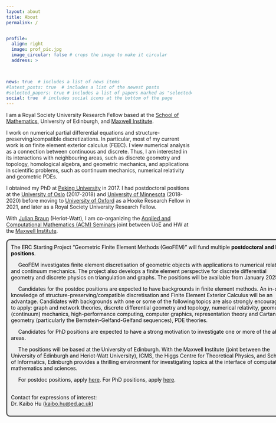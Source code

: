 ```yaml
---
layout: about
title: About
permalink: /


profile:
  align: right
  image: prof_pic.jpg
  image_circular: false # crops the image to make it circular
  address: >
 


news: true  # includes a list of news items
#latest_posts: true  # includes a list of the newest posts
#selected_papers: true # includes a list of papers marked as "selected={true}"
social: true  # includes social icons at the bottom of the page
---
```

 

I am a Royal Society University Research Fellow based at the [School of Mathematics](https://www.maths.ed.ac.uk), University of Edinburgh, and [Maxwell Institute](https://www.maxwell.ac.uk/).


I work on numerical partial differential equations and structure-preserving/compatible discretizations. In particular, most of my current work is on finite element exterior calculus (FEEC). I view numerical analysis as a connection between continuous and discrete. Thus, I am interested in its interactions with neighbouring areas, such as discrete geometry and topology, homological algebra, and geometric mechanics, and applications in scientific problems, such as continuum mechanics, numerical relativity and geometric PDEs.  

I obtained my PhD at <a href='https://bicmr.pku.edu.cn'>Peking University</a> in 2017. I had postdoctoral positions at the <a href='https://www.mn.uio.no/math/english/'>University of Oslo</a> (2017-2018) and <a href='https://cse.umn.edu/math'>   University of Minnesota</a> (2018-2020) before moving to <a href='https://www.maths.ox.ac.uk'>   University of Oxford</a> as a Hooke Research Fellow in 2021, and later as a Royal Society University Research Fellow. 


 With <a href='http://www.macs.hw.ac.uk/~jb2055/index.htm'>Julian Braun</a> (Heriot-Watt), I am co-organizing the <a href='https://www.maths.ed.ac.uk/school-of-mathematics/events/acm'>Applied and Computational Mathematics (ACM) Seminars</a> joint between UoE and HW at the <a href='https://www.maxwell.ac.uk'>Maxwell Institute</a>. 


 
 
<style>
  .bottom-three {
     margin-bottom: 0.2cm;
  }
</style>


<html lang="en">
  <head>
    <meta charset="UTF-8" />
    <meta name="viewport" content="width=device-width, initial-scale=1.0" />
    <title>Page Title</title>
    <style>
      /* Whatever that is inside this <style> tag is all styling for your markup / content structure.
      /* The . with the boxed represents that it is a class */
      .boxed {
        background: #F2F2F2;
        color: black;
        border: 3px solid #535353;
        margin: 0px auto;
        width: 756px;
        padding: 10px;
        border-radius: 10px;
      }
    </style>
  </head>
  <body>
    <!-- This is the markup of your box, in simpler terms the content structure. -->
    <div class="boxed">
The ERC Starting Project “Geometric Finite Element Methods (GeoFEM)” will fund multiple <b>postdoctoral and PhD positions</b>.  <br />

&nbsp;&nbsp;&nbsp;&nbsp;
GeoFEM investigates finite element discretisation of geometric objects with applications to numerical relativity and continuum mechanics. The project also develops a finite element perspective for discrete differential geometry and discrete physics on triangulation and graphs. The positions will be available from January 2025. <br /> 

&nbsp;&nbsp;&nbsp;&nbsp;
Candidates for the postdoc positions are expected to have backgrounds in finite element methods. An in-depth knowledge of structure-preserving/compatible discretisation and Finite Element Exterior Calculus will be an advantage. Candidates with backgrounds with one or some of the following topics are also strongly encouraged to apply: graph and network theories, discrete differential geometry and topology, numerical relativity, geometric (continuum) mechanics, high-performance computing, computer graphics, representation theory and Cartan geometry (particularly the Bernstein-Gelfand-Gelfand sequences), PDE theories. <br /> 

&nbsp;&nbsp;&nbsp;&nbsp;
Candidates for PhD positions are expected to have a strong motivation to investigate one or more of the above areas. <br /> 

&nbsp;&nbsp;&nbsp;&nbsp;
The positions will be based at the University of Edinburgh. With the Maxwell Institute (joint between the University of Edinburgh and Heriot-Watt University), ICMS, the Higgs Centre for Theoretical Physics, and School of Informatics, Edinburgh provides a thrilling environment for investigating topics at the interface of computational mathematics and sciences.<br /> 

&nbsp;&nbsp;&nbsp;&nbsp;
For postdoc positions, apply <a href='https://elxw.fa.em3.oraclecloud.com/hcmUI/CandidateExperience/en/sites/CX_1001/job/11638'>here</a>. For PhD positions, apply <a href='https://postgraduate.degrees.ed.ac.uk/?r=site/view&edition=2024&id=511'>here</a>. <br /> <br />

Contact for expressions of interest:<br />
Dr. Kaibo Hu (kaibo.hu@ed.ac.uk)
    </div>
  </body>
</html>

<p class="bottom-three">
 
</p>
 
 


 
